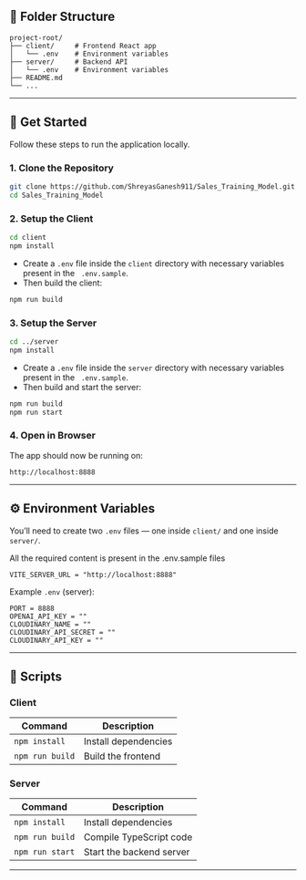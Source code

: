 ## 🧰 Folder Structure

```
project-root/
├── client/     # Frontend React app
│   └── .env    # Environment variables
├── server/     # Backend API
│   └── .env    # Environment variables
├── README.md
└── ...
```

---

## 🚀 Get Started

Follow these steps to run the application locally.

### 1. Clone the Repository

```bash
git clone https://github.com/ShreyasGanesh911/Sales_Training_Model.git
cd Sales_Training_Model
```

### 2. Setup the Client

```bash
cd client
npm install
```

* Create a `.env` file inside the `client` directory with necessary variables present in the ` .env.sample`.
* Then build the client:

```bash
npm run build
```

### 3. Setup the Server

```bash
cd ../server
npm install
```

* Create a `.env` file inside the `server` directory with necessary variables present in the ` .env.sample`.
* Then build and start the server:

```bash
npm run build
npm run start
```

### 4. Open in Browser

The app should now be running on:

```
http://localhost:8888
```

---

## ⚙️ Environment Variables

You’ll need to create two `.env` files — one inside `client/` and one inside `server/`.

All the required content is present in the .env.sample files

```
VITE_SERVER_URL = "http://localhost:8888"
```

Example `.env` (server):

```
PORT = 8888
OPENAI_API_KEY = ""
CLOUDINARY_NAME = ""
CLOUDINARY_API_SECRET = ""
CLOUDINARY_API_KEY = ""
```

---

## 🥪 Scripts

### Client

| Command         | Description          |
| --------------- | -------------------- |
| `npm install`   | Install dependencies |
| `npm run build` | Build the frontend   |

### Server

| Command         | Description              |
| --------------- | ------------------------ |
| `npm install`   | Install dependencies     |
| `npm run build` | Compile TypeScript code  |
| `npm run start` | Start the backend server |

---

